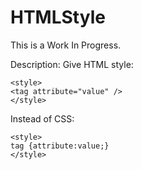 # HTMLStyle
This is a Work In Progress.

Description: Give HTML style:

```
<style>
<tag attribute="value" />
</style>
```

Instead of CSS:

```
<style>
tag {attribute:value;}
</style>
```
